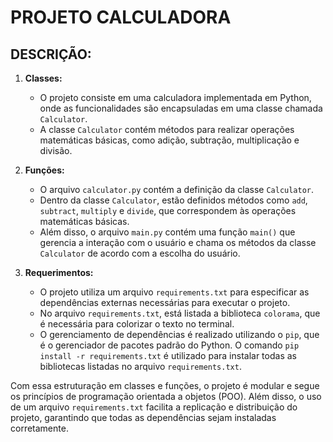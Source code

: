 # PROJETO CALCULADORA
## DESCRIÇÃO:
1. **Classes:**
   - O projeto consiste em uma calculadora implementada em Python, onde as funcionalidades são encapsuladas em uma classe chamada `Calculator`.
   - A classe `Calculator` contém métodos para realizar operações matemáticas básicas, como adição, subtração, multiplicação e divisão.

2. **Funções:**
   - O arquivo `calculator.py` contém a definição da classe `Calculator`.
   - Dentro da classe `Calculator`, estão definidos métodos como `add`, `subtract`, `multiply` e `divide`, que correspondem às operações matemáticas básicas.
   - Além disso, o arquivo `main.py` contém uma função `main()` que gerencia a interação com o usuário e chama os métodos da classe `Calculator` de acordo com a escolha do usuário.

3. **Requerimentos:**
   - O projeto utiliza um arquivo `requirements.txt` para especificar as dependências externas necessárias para executar o projeto.
   - No arquivo `requirements.txt`, está listada a biblioteca `colorama`, que é necessária para colorizar o texto no terminal.
   - O gerenciamento de dependências é realizado utilizando o `pip`, que é o gerenciador de pacotes padrão do Python. O comando `pip install -r requirements.txt` é utilizado para instalar todas as bibliotecas listadas no arquivo `requirements.txt`.

Com essa estruturação em classes e funções, o projeto é modular e segue os princípios de programação orientada a objetos (POO). Além disso, o uso de um arquivo `requirements.txt` facilita a replicação e distribuição do projeto, garantindo que todas as dependências sejam instaladas corretamente.
